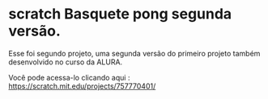# scratch Basquete pong segunda versão.
 
 Esse foi segundo projeto, uma segunda versão do primeiro projeto também desenvolvido no curso da ALURA.

 Você pode acessa-lo clicando aqui : 
<a href="https://scratch.mit.edu/projects/757770401/">https://scratch.mit.edu/projects/757770401/</a>